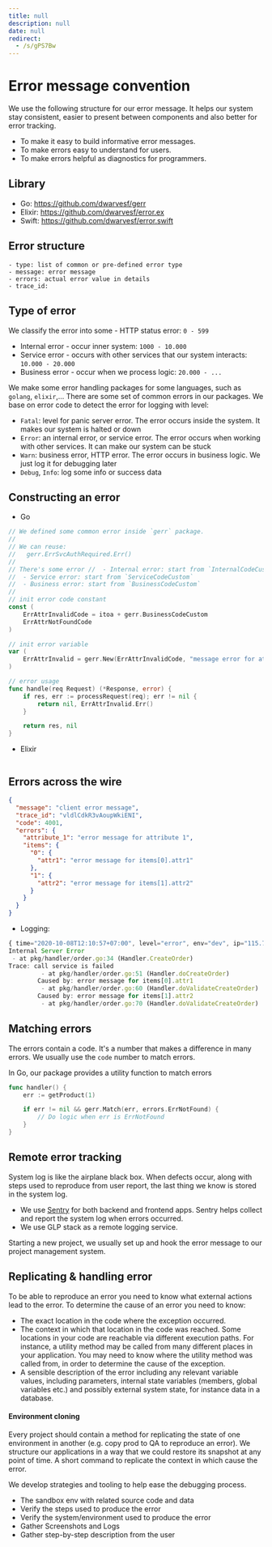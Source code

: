 ```yaml
---
title: null
description: null
date: null
redirect:
  - /s/gPS7Bw
---
```


# Error message convention

We use the following structure for our error message. It helps our system stay consistent, easier to present between components and also better for error tracking.

- To make it easy to build informative error messages.
- To make errors easy to understand for users.
- To make errors helpful as diagnostics for programmers.

## Library

- Go: <https://github.com/dwarvesf/gerr>
- Elixir: <https://github.com/dwarvesf/error.ex>
- Swift: <https://github.com/dwarvesf/error.swift>

## Error structure

```
- type: list of common or pre-defined error type
- message: error message
- errors: actual error value in details
- trace_id:
```

## Type of error

We classify the error into some - HTTP status error: `0 - 599`

- Internal error - occur inner system: `1000 - 10.000`
- Service error - occurs with other services that our system interacts: `10.000 - 20.000`
- Business error - occur when we process logic: `20.000 - ...`

We make some error handling packages for some languages, such as `golang`, `elixir`,... There are some set of common errors in our packages. We base on error code to detect the error for logging with level:

- `Fatal`: level for panic server error. The error occurs inside the system. It makes our system is halted or down
- `Error`: an internal error, or service error. The error occurs when working with other services. It can make our system can be stuck
- `Warn`: business error, HTTP error. The error occurs in business logic. We just log it for debugging later
- `Debug`, `Info`: log some info or success data

## Constructing an error

- Go

```go
// We defined some common error inside `gerr` package.
//
// We can reuse:
//   gerr.ErrSvcAuthRequired.Err()
//
// There's some error //  - Internal error: start from `InternalCodeCustom`
//  - Service error: start from `ServiceCodeCustom`
//  - Business error: start from `BusinessCodeCustom`
//
// init error code constant
const (
    ErrAttrInvalidCode = itoa + gerr.BusinessCodeCustom
    ErrAttrNotFoundCode
)

// init error variable
var (
    ErrAttrInvalid = gerr.New(ErrAttrInvalidCode, "message error for attr")
)

// error usage
func handle(req Request) (*Response, error) {
    if res, err := processRequest(req); err != nil {
        return nil, ErrAttrInvalid.Err()
    }

    return res, nil
}
```

- Elixir

```elixir

```

## Errors across the wire

```json
{
  "message": "client error message",
  "trace_id": "vldlCdkR3vAoupWkiENI",
  "code": 4001,
  "errors": {
    "attribute_1": "error message for attribute 1",
    "items": {
      "0": {
        "attr1": "error message for items[0].attr1"
      },
      "1": {
        "attr2": "error message for items[1].attr2"
      }
    }
  }
}
```

- Logging:

```js
{ time="2020-10-08T12:10:57+07:00", level="error", env="dev", ip="115.73.208.232", method="POST", path="/orders", service="example-be", statusCode="500", traceId="vldlCdkR3vAoupWkiENI", userAgent="insomnia/2020.4.1" }
Internal Server Error
 - at pkg/handler/order.go:34 (Handler.CreateOrder)
Trace: call service is failed
         - at pkg/handler/order.go:51 (Handler.doCreateOrder)
        Caused by: error message for items[0].attr1
         - at pkg/handler/order.go:60 (Handler.doValidateCreateOrder)
        Caused by: error message for items[1].attr2
         - at pkg/handler/order.go:70 (Handler.doValidateCreateOrder)
```

## Matching errors

The errors contain a code. It's a number that makes a difference in many errors. We usually use the `code` number to match errors.

In Go, our package provides a utility function to match errors

```go
func handler() {
    err := getProduct(1)

    if err != nil && gerr.Match(err, errors.ErrNotFound) {
        // Do logic when err is ErrNotFound
    }
}
```

## Remote error tracking

System log is like the airplane black box. When defects occur, along with steps used to reproduce from user report, the last thing we know is stored in the system log.

- We use [Sentry](sentry.io) for both backend and frontend apps. Sentry helps collect and report the system log when errors occurred.
- We use GLP stack as a remote logging service.

Starting a new project, we usually set up and hook the error message to our project management system.

## Replicating & handling error

To be able to reproduce an error you need to know what external actions lead to the error. To determine the cause of an error you need to know:

- The exact location in the code where the exception occurred.
- The context in which that location in the code was reached. Some locations in your code are reachable via different execution paths. For instance, a utility method may be called from many different places in your application. You may need to know where the utility method was called from, in order to determine the cause of the exception.
- A sensible description of the error including any relevant variable values, including parameters, internal state variables (members, global variables etc.) and possibly external system state, for instance data in a database.

#### Environment cloning

Every project should contain a method for replicating the state of one environment in another (e.g. copy prod to QA to reproduce an error). We structure our applications in a way that we could restore its snapshot at any point of time. A short command to replicate the context in which cause the error.

We develop strategies and tooling to help ease the debugging process.

- The sandbox env with related source code and data
- Verify the steps used to produce the error
- Verify the system/environment used to produce the error
- Gather Screenshots and Logs
- Gather step-by-step description from the user
